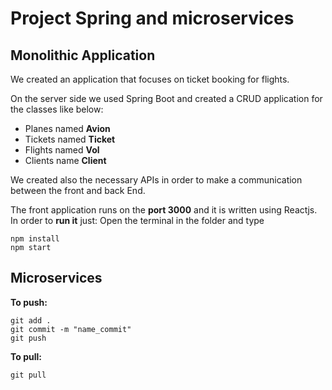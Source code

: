 # Project Spring and microservices

## Monolithic Application

We created an application that focuses on ticket booking for flights.

On the server side we used Spring Boot and created a CRUD application for the classes like below:

* Planes named **Avion**
* Tickets named **Ticket**
* Flights named **Vol**
* Clients name **Client**

We created also the necessary APIs in order to make a communication between the front and back End.

The front application runs on the **port 3000** and it is written using Reactjs. In order to **run it** just: Open the terminal in the folder and type

```
npm install
npm start
```

## Microservices

**To push:**
```
git add .
git commit -m "name_commit"
git push
```

**To pull:**
```
git pull
```

